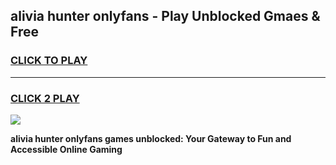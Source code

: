 
## alivia hunter onlyfans - Play Unblocked Gmaes & Free
<h3>
<a href="https://premium.freeplayer.one?title=alivia_hunter_onlyfans&ref=20F">CLICK TO PLAY</a></h3>
<hr>

<h3>
<a href="https://premium.freeplayer.one?title=alivia_hunter_onlyfans&ref=20F">CLICK 2 PLAY</a>
  
</h3>

<a href="https://premium.freeplayer.one?title=alivia_hunter_onlyfans&ref=20F/"><img src="https://clearcache.store/games.png"></a>


**alivia hunter onlyfans games unblocked: Your Gateway to Fun and Accessible Online Gaming**
